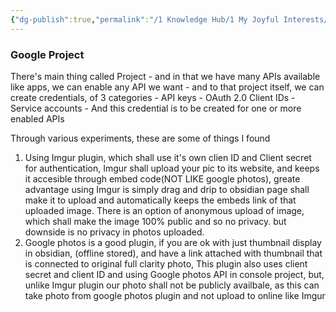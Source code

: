 ```yaml
---
{"dg-publish":true,"permalink":"/1 Knowledge Hub/1 My Joyful Interests/Tech/Obsidian Plugins and Synch learnings/","noteIcon":""}
---
```


### Google Project
There's main thing called Project
	-  and in that we have many APIs available like apps, we can enable any API we want
	-  and to that project itself, we can create credentials, of 3 categories
		- API keys
		- OAuth 2.0 Client IDs
		- Service accounts
	- And this credential is to be created for one or more enabled APIs

Through various experiments, these are some of things I found
1. Using Imgur plugin, which shall use it's own clien ID and Client secret for authentication, Imgur shall upload your pic to its website, and keeps it accesible through embed code(NOT LIKE google photos), greate advantage using Imgur is simply drag and drip to obsidian page shall make it to upload and automatically keeps the embeds link of that uploaded image. There is an option of anonymous upload of image, which shall make the image 100% public and so no privacy. but downside is no privacy in photos uploaded.
2. Google photos is a good plugin, if you are ok with just thumbnail display in obsidian, (offline stored), and have a link attached with thumbnail that is connected to original full clarity photo, This plugin also uses client secret and client ID and using Google photos API in console project, but, unlike Imgur plugin our photo shall not be publicly availbale, as this can take photo from google photos plugin and not upload to online like Imgur








